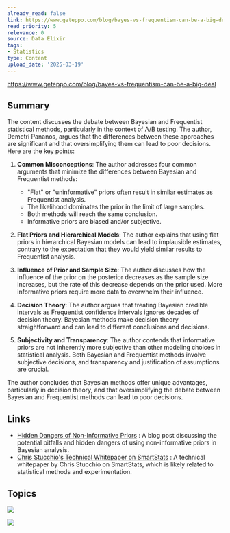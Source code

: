 ```yaml
---
already_read: false
link: https://www.geteppo.com/blog/bayes-vs-frequentism-can-be-a-big-deal
read_priority: 5
relevance: 0
source: Data Elixir
tags:
- Statistics
type: Content
upload_date: '2025-03-19'
---
```


https://www.geteppo.com/blog/bayes-vs-frequentism-can-be-a-big-deal
## Summary

The content discusses the debate between Bayesian and Frequentist statistical methods, particularly in the context of A/B testing. The author, Demetri Pananos, argues that the differences between these approaches are significant and that oversimplifying them can lead to poor decisions. Here are the key points:

1. **Common Misconceptions**: The author addresses four common arguments that minimize the differences between Bayesian and Frequentist methods:
   - "Flat" or "uninformative" priors often result in similar estimates as Frequentist analysis.
   - The likelihood dominates the prior in the limit of large samples.
   - Both methods will reach the same conclusion.
   - Informative priors are biased and/or subjective.

2. **Flat Priors and Hierarchical Models**: The author explains that using flat priors in hierarchical Bayesian models can lead to implausible estimates, contrary to the expectation that they would yield similar results to Frequentist analysis.

3. **Influence of Prior and Sample Size**: The author discusses how the influence of the prior on the posterior decreases as the sample size increases, but the rate of this decrease depends on the prior used. More informative priors require more data to overwhelm their influence.

4. **Decision Theory**: The author argues that treating Bayesian credible intervals as Frequentist confidence intervals ignores decades of decision theory. Bayesian methods make decision theory straightforward and can lead to different conclusions and decisions.

5. **Subjectivity and Transparency**: The author contends that informative priors are not inherently more subjective than other modeling choices in statistical analysis. Both Bayesian and Frequentist methods involve subjective decisions, and transparency and justification of assumptions are crucial.

The author concludes that Bayesian methods offer unique advantages, particularly in decision theory, and that oversimplifying the debate between Bayesian and Frequentist methods can lead to poor decisions.
## Links

- [Hidden Dangers of Non-Informative Priors](https://statmodeling.stat.columbia.edu/2013/11/21/hidden-dangers-noninformative-priors/) : A blog post discussing the potential pitfalls and hidden dangers of using non-informative priors in Bayesian analysis.
- [Chris Stucchio's Technical Whitepaper on SmartStats](https://www.chrisstucchio.com/pubs/VWO_SmartStats_technical_whitepaper.pdf) : A technical whitepaper by Chris Stucchio on SmartStats, which is likely related to statistical methods and experimentation.

## Topics

![](topics/Concept/Bayesian%20statistics)

![](topics/Concept/Frequentist%20statistics)
